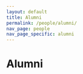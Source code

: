 ```yaml
---
layout: default
title: Alumni
permalink: /people/alumni/
nav_page: people
nav_page_specific: alumni
---
```


<h1>Alumni</h1>
